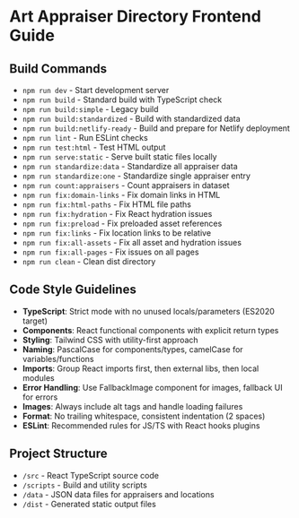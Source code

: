 # Art Appraiser Directory Frontend Guide

## Build Commands
- `npm run dev` - Start development server
- `npm run build` - Standard build with TypeScript check
- `npm run build:simple` - Legacy build
- `npm run build:standardized` - Build with standardized data
- `npm run build:netlify-ready` - Build and prepare for Netlify deployment
- `npm run lint` - Run ESLint checks
- `npm run test:html` - Test HTML output
- `npm run serve:static` - Serve built static files locally
- `npm run standardize:data` - Standardize all appraiser data
- `npm run standardize:one` - Standardize single appraiser entry
- `npm run count:appraisers` - Count appraisers in dataset
- `npm run fix:domain-links` - Fix domain links in HTML
- `npm run fix:html-paths` - Fix HTML file paths
- `npm run fix:hydration` - Fix React hydration issues
- `npm run fix:preload` - Fix preloaded asset references
- `npm run fix:links` - Fix location links to be relative
- `npm run fix:all-assets` - Fix all asset and hydration issues
- `npm run fix:all-pages` - Fix issues on all pages
- `npm run clean` - Clean dist directory

## Code Style Guidelines
- **TypeScript**: Strict mode with no unused locals/parameters (ES2020 target)
- **Components**: React functional components with explicit return types
- **Styling**: Tailwind CSS with utility-first approach
- **Naming**: PascalCase for components/types, camelCase for variables/functions
- **Imports**: Group React imports first, then external libs, then local modules
- **Error Handling**: Use FallbackImage component for images, fallback UI for errors
- **Images**: Always include alt tags and handle loading failures
- **Format**: No trailing whitespace, consistent indentation (2 spaces)
- **ESLint**: Recommended rules for JS/TS with React hooks plugins

## Project Structure
- `/src` - React TypeScript source code
- `/scripts` - Build and utility scripts
- `/data` - JSON data files for appraisers and locations
- `/dist` - Generated static output files